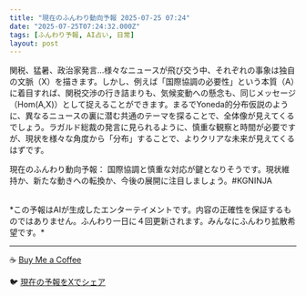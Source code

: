 ```yaml
---
title: "現在のふんわり動向予報 2025-07-25 07:24"
date: "2025-07-25T07:24:32.000Z"
tags: [ふんわり予報, AI占い, 日常]
layout: post
---
```


関税、猛暑、政治家発言…様々なニュースが飛び交う中、それぞれの事象は独自の文脈（X）を描きます。しかし、例えば「国際協調の必要性」という本質（A）に着目すれば、関税交渉の行き詰まりも、気候変動への懸念も、同じメッセージ（Hom(A,X)）として捉えることができます。まるでYoneda的分布仮説のように、異なるニュースの裏に潜む共通のテーマを探ることで、全体像が見えてくるでしょう。ラガルド総裁の発言に見られるように、慎重な観察と時間が必要ですが、現状を様々な角度から「分布」することで、よりクリアな未来が見えてくるはずです。


現在のふんわり動向予報：
国際協調と慎重な対応が鍵となりそうです。現状維持か、新たな動きへの転換か、今後の展開に注目しましょう。#KGNINJA

<br>
*この予報はAIが生成したエンターテイメントです。内容の正確性を保証するものではありません。ふんわり一日に４回更新されます。みんなにふんわり拡散希望です。*

---
☕️ [Buy Me a Coffee](https://www.buymeacoffee.com/kgninja)

🐦 [現在の予報をXでシェア](https://twitter.com/intent/tweet?text=%E7%8F%BE%E5%9C%A8%E3%81%AE%E3%81%B5%E3%82%93%E3%82%8F%E3%82%8A%E4%BA%88%E5%A0%B1%3A%20%E3%80%8C%E9%96%A2%E7%A8%8E%E3%80%81%E7%8C%9B%E6%9A%91%E3%80%81%E6%94%BF%E6%B2%BB%E5%AE%B6%E7%99%BA%E8%A8%80%E2%80%A6%E6%A7%98%E3%80%85%E3%81%AA%E3%83%8B%E3%83%A5%E3%83%BC%E3%82%B9%E3%81%8C%E9%A3%9B%E3%81%B3%E4%BA%A4%E3%81%86%E4%B8%AD%E3%80%81%E3%81%9D%E3%82%8C%E3%81%9E%E3%82%8C%E3%81%AE%E4%BA%8B%E8%B1%A1%E3%81%AF%E7%8B%AC%E8%87%AA%E3%81%AE%E6%96%87%E8%84%88%EF%BC%88X%EF%BC%89%E3%82%92%E6%8F%8F%E3%81%8D%E3%81%BE%E3%81%99%E3%80%82%E3%80%8D%23KGNINJA%20%E7%B6%9A%E3%81%8D%E3%81%AF%E3%83%96%E3%83%AD%E3%82%B0%E3%81%A7%EF%BC%81%F0%9F%91%87&url=https%3A%2F%2Fkg-ninja.github.io%2FFunwariyoso%2F)
